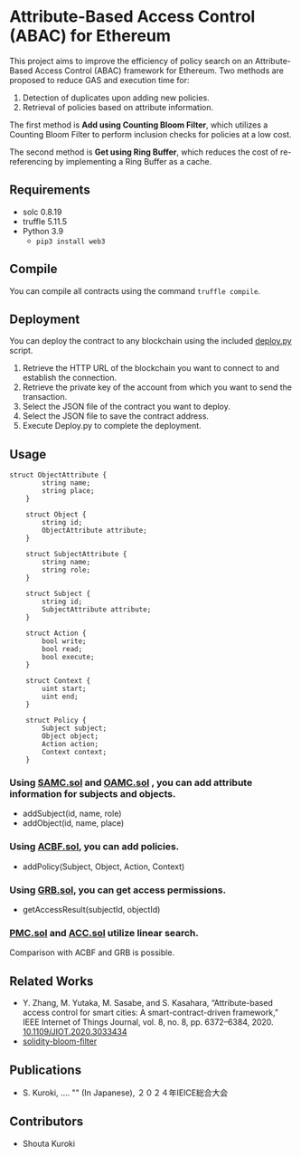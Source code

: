 # Attribute-Based Access Control (ABAC) for Ethereum

<!-- このプロジェクトは，Ethereum上での属性ベースアクセス制御フレームワークに関するポリシー検索効率の改善を目指す．
1. 新規ポリシー追加に伴う重複の判定
2. 属性情報をキーとしたポリシーの取得
の二つに対して，GASと実行時間を削減することを目的とした手法を二つを提案している．
一つ目は，Add using Counting Bloom Filter で，これはCounting Bloom Filterにてポリシーの包含判定を低コストで行っている．
二つ目は，Get using Ring Buffe で，これはRing Buffer をキャッシュとして実装することで，再参照のコストを削減している． -->

This project aims to improve the efficiency of policy search on an Attribute-Based Access Control (ABAC) framework for Ethereum. Two methods are proposed to reduce GAS and execution time for:

1. Detection of duplicates upon adding new policies.
2. Retrieval of policies based on attribute information.

The first method is **Add using Counting Bloom Filter**, which utilizes a Counting Bloom Filter to perform inclusion checks for policies at a low cost.

The second method is **Get using Ring Buffer**, which reduces the cost of re-referencing by implementing a Ring Buffer as a cache.

## Requirements
- solc 0.8.19
- truffle 5.11.5
- Python 3.9
   - `pip3 install web3`

## Compile
You can compile all contracts using the command `truffle compile`.

## Deployment
You can deploy the contract to any blockchain using the included [deploy.py](python/deploy.py) script.
1. Retrieve the HTTP URL of the blockchain you want to connect to and establish the connection.
2. Retrieve the private key of the account from which you want to send the transaction.
3. Select the JSON file of the contract you want to deploy.
4. Select the JSON file to save the contract address.
5. Execute Deploy.py to complete the deployment.

## Usage
```solidity:Difinition
struct ObjectAttribute {
        string name;
        string place;
    }

    struct Object {
        string id;
        ObjectAttribute attribute;
    }

    struct SubjectAttribute {
        string name;
        string role;
    }

    struct Subject {
        string id;
        SubjectAttribute attribute;
    }

    struct Action {
        bool write;
        bool read;
        bool execute;
    }

    struct Context {
        uint start;
        uint end;
    }

    struct Policy {
        Subject subject;
        Object object;
        Action action;
        Context context;
    }
```
### Using [SAMC.sol](contracts/SAMC.sol) and [OAMC.sol](contracts/OAMC.sol) , you can add attribute information for subjects and objects.
- addSubject(id, name, role)
- addObject(id, name, place)
### Using [ACBF.sol](contracts/ACBF.sol), you can add policies.
- addPolicy(Subject, Object, Action, Context)
### Using [GRB.sol](contracts/GRB.sol), you can get access permissions.
- getAccessResult(subjectId, objectId)
### [PMC.sol](contracts/PMC.sol) and [ACC.sol](contracts/ACC.sol) utilize linear search.
Comparison with ACBF and GRB is possible.

## Related Works
- Y. Zhang, M. Yutaka, M. Sasabe, and S. Kasahara, “Attribute-based access control for smart cities: A smart-contract-driven framework,” IEEE Internet of Things Journal, vol. 8, no. 8, pp. 6372–6384, 2020. [10.1109/JIOT.2020.3033434](https://doi.org/10.1109/JIOT.2020.3033434)
- [solidity-bloom-filter](https://github.com/wanseob/solidity-bloom-filter.git)

## Publications
- S. Kuroki, .... "" (In Japanese), ２０２４年IEICE総合大会   
<!-- <-- 発表スライドをZenodoなどにアップロードした後に，ここに url を載せるといいです ;-) -->

## Contributors
- Shouta Kuroki